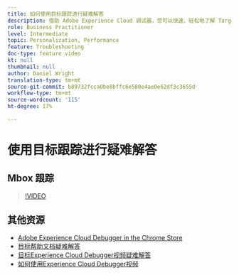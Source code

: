 ```yaml
---
title: 如何使用目标跟踪进行疑难解答
description: 借助 Adobe Experience Cloud 调试器，您可以快速、轻松地了解 Target 实施。了解如何在Experience Cloud中进行身份验证，并使用功能强大的目标跟踪工具检查活动和受众资格以及访客用户档案。
role: Business Practitioner
level: Intermediate
topic: Personalization, Performance
feature: Troubleshooting
doc-type: feature video
kt: null
thumbnail: null
author: Daniel Wright
translation-type: tm+mt
source-git-commit: b89732fcca0be8bffc6e580e4ae0e62df3c3655d
workflow-type: tm+mt
source-wordcount: '115'
ht-degree: 17%

---
```



# 使用目标跟踪进行疑难解答

## Mbox 跟踪

>[!VIDEO](https://video.tv.adobe.com/v/23113/?quality=12)

## 其他资源

* [Adobe Experience Cloud Debugger in the Chrome Store](https://chrome.google.com/webstore/detail/adobe-experience-cloud-de/ocdmogmohccmeicdhlhhgepeaijenapj)
* [目标帮助文档疑难解答](https://docs.adobe.com/content/help/en/target/using/troubleshoot/troubleshooting-target.html)
* [目标Experience Cloud Debugger视频疑难解答](troubleshoot-with-the-experience-cloud-debugger.md)
* [如何使用Experience Cloud Debugger视频](https://docs.adobe.com/content/help/en/core-services-learn/tutorials/debugger/use-the-experience-cloud-debugger.html)
